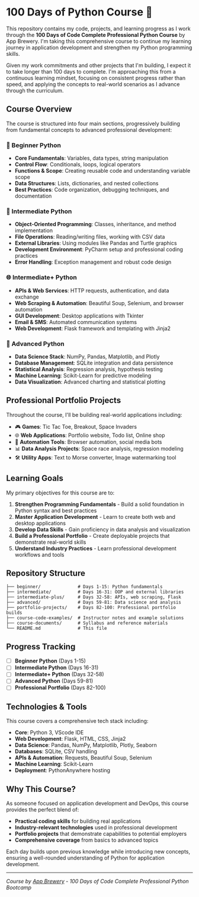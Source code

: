 # 100 Days of Python Course 🐍

This repository contains my code, projects, and learning progress as I work through the **100 Days of Code Complete Professional Python Course** by App Brewery. I'm taking this comprehensive course to continue my learning journey in application development and strengthen my Python programming skills.

Given my work commitments and other projects that I'm building, I expect it to take longer than 100 days to complete. I'm approaching this from a continuous learning mindset, focusing on consistent progress rather than speed, and applying the concepts to real-world scenarios as I advance through the curriculum.

## Course Overview

The course is structured into four main sections, progressively building from fundamental concepts to advanced professional development:

### 🌱 Beginner Python
- **Core Fundamentals**: Variables, data types, string manipulation
- **Control Flow**: Conditionals, loops, logical operators
- **Functions & Scope**: Creating reusable code and understanding variable scope
- **Data Structures**: Lists, dictionaries, and nested collections
- **Best Practices**: Code organization, debugging techniques, and documentation

### 🚀 Intermediate Python
- **Object-Oriented Programming**: Classes, inheritance, and method implementation
- **File Operations**: Reading/writing files, working with CSV data
- **External Libraries**: Using modules like Pandas and Turtle graphics
- **Development Environment**: PyCharm setup and professional coding practices
- **Error Handling**: Exception management and robust code design

### 🌐 Intermediate+ Python
- **APIs & Web Services**: HTTP requests, authentication, and data exchange
- **Web Scraping & Automation**: Beautiful Soup, Selenium, and browser automation
- **GUI Development**: Desktop applications with Tkinter
- **Email & SMS**: Automated communication systems
- **Web Development**: Flask framework and templating with Jinja2

### 🎯 Advanced Python
- **Data Science Stack**: NumPy, Pandas, Matplotlib, and Plotly
- **Database Management**: SQLite integration and data persistence
- **Statistical Analysis**: Regression analysis, hypothesis testing
- **Machine Learning**: Scikit-Learn for predictive modeling
- **Data Visualization**: Advanced charting and statistical plotting

## Professional Portfolio Projects

Throughout the course, I'll be building real-world applications including:

- 🎮 **Games**: Tic Tac Toe, Breakout, Space Invaders
- 🌐 **Web Applications**: Portfolio website, Todo list, Online shop
- 🤖 **Automation Tools**: Browser automation, social media bots
- 📊 **Data Analysis Projects**: Space race analysis, regression modeling
- 🛠️ **Utility Apps**: Text to Morse converter, Image watermarking tool

## Learning Goals

My primary objectives for this course are to:

1. **Strengthen Programming Fundamentals** - Build a solid foundation in Python syntax and best practices
2. **Master Application Development** - Learn to create both web and desktop applications
3. **Develop Data Skills** - Gain proficiency in data analysis and visualization
4. **Build a Professional Portfolio** - Create deployable projects that demonstrate real-world skills
5. **Understand Industry Practices** - Learn professional development workflows and tools

## Repository Structure

```
├── beginner/              # Days 1-15: Python fundamentals
├── intermediate/          # Days 16-31: OOP and external libraries
├── intermediate-plus/     # Days 32-58: APIs, web scraping, Flask
├── advanced/              # Days 59-81: Data science and analysis
├── portfolio-projects/    # Days 82-100: Professional portfolio builds
├── course-code-examples/  # Instructor notes and example solutions
├── course-documents/      # Syllabus and reference materials
└── README.md              # This file
``` 

## Progress Tracking

- [ ] **Beginner Python** (Days 1-15)
- [ ] **Intermediate Python** (Days 16-31)  
- [ ] **Intermediate+ Python** (Days 32-58)
- [ ] **Advanced Python** (Days 59-81)
- [ ] **Professional Portfolio** (Days 82-100)

## Technologies & Tools

This course covers a comprehensive tech stack including:

- **Core**: Python 3, VScode IDE
- **Web Development**: Flask, HTML, CSS, Jinja2
- **Data Science**: Pandas, NumPy, Matplotlib, Plotly, Seaborn
- **Databases**: SQLite, CSV handling
- **APIs & Automation**: Requests, Beautiful Soup, Selenium
- **Machine Learning**: Scikit-Learn
- **Deployment**: PythonAnywhere hosting

## Why This Course?

As someone focused on application development and DevOps, this course provides the perfect blend of:
- **Practical coding skills** for building real applications
- **Industry-relevant technologies** used in professional development
- **Portfolio projects** that demonstrate capabilities to potential employers
- **Comprehensive coverage** from basics to advanced topics

Each day builds upon previous knowledge while introducing new concepts, ensuring a well-rounded understanding of Python for application development.

---

*Course by [App Brewery](https://www.appbrewery.co) - 100 Days of Code Complete Professional Python Bootcamp*